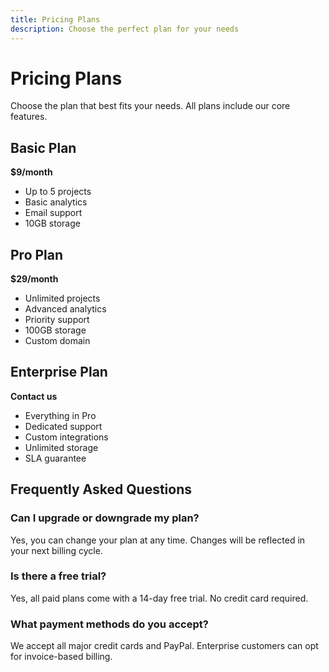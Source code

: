 ```yaml
---
title: Pricing Plans
description: Choose the perfect plan for your needs
---
```


# Pricing Plans

Choose the plan that best fits your needs. All plans include our core features.

## Basic Plan

**$9/month**

- Up to 5 projects
- Basic analytics
- Email support
- 10GB storage

## Pro Plan

**$29/month**

- Unlimited projects
- Advanced analytics
- Priority support
- 100GB storage
- Custom domain

## Enterprise Plan

**Contact us**

- Everything in Pro
- Dedicated support
- Custom integrations
- Unlimited storage
- SLA guarantee

## Frequently Asked Questions

### Can I upgrade or downgrade my plan?
Yes, you can change your plan at any time. Changes will be reflected in your next billing cycle.

### Is there a free trial?
Yes, all paid plans come with a 14-day free trial. No credit card required.

### What payment methods do you accept?
We accept all major credit cards and PayPal. Enterprise customers can opt for invoice-based billing. 